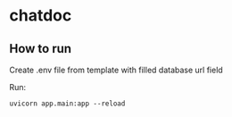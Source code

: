 # chatdoc

## How to run

Create .env file from template with filled database url field

Run:
```commandline
uvicorn app.main:app --reload
```